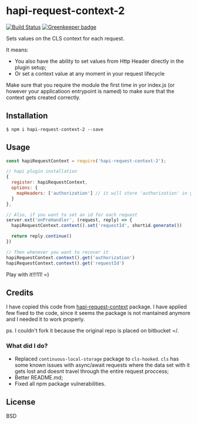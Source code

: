 # hapi-request-context-2

[![Build Status](https://travis-ci.org/marcelorl/hapi-request-context-2.svg?branch=master)](https://travis-ci.org/marcelorl/hapi-request-context-2)
[![Greenkeeper badge](https://badges.greenkeeper.io/marcelorl/hapi-request-context-2.svg)](https://greenkeeper.io/)

Sets values on the CLS context for each request.

It means:

 - You also have the ability to set values from Http Header directly in the plugin setup;
 - Or set a context value at any moment in your request lifecycle

Make sure that you require the module the first time in yor index.js (or however your applicatioon entrypoint is named) to make sure that the context gets created correctly.

## Installation
 
```
$ npm i hapi-request-context-2 --save
```

## Usage

```javascript
const hapiRequestContext = require('hapi-request-context-2');

// hapi plugin installation
{
  register: hapiRequestContext,
  options: {
    mapHeaders: ['authorization'] // it will store 'authorization' in your context
  }
},

// Also, if you want to set an id for each request
server.ext('onPreHandler', (request, reply) => {
  hapiRequestContext.context().set('requestId', shortid.generate())

  return reply.continue()
})

// Then whenever you want to recover it
hapiRequestContext.context().get('authorization')
hapiRequestContext.context().get('requestId')
```

Play with it!!!11! =)

## Credits

I have copied this code from [hapi-request-context](https://bitbucket.org/trigo/hapi-request-context) package. I have applied few fixed to the code, since it seems the package
is not mantained anymore and I needed it to work properly.

ps. I couldn't fork it because the original repo is placed on bitbucket =/. 

### What did I do?

 - Replaced `continuous-local-storage` package to `cls-hooked`. `cls` has some known issues with async/await requests where 
 the data set with it gets lost and doesnt travel through the entire request proccess;
 - Better README.md;
 - Fixed all npm package vulnerabilities.

## License

BSD
